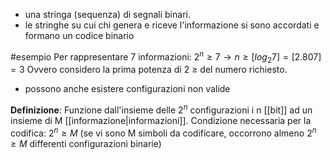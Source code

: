 - una stringa (sequenza) di segnali binari.
- le stringhe su cui chi genera e riceve l'informazione si sono accordati e formano un codice binario

#esempio 
Per rappresentare 7 informazioni:  $2^n \geq 7 \to n\geq [log_2{7}] = [2.807] = 3$
Ovvero considero la prima potenza di 2 $\geq$ del numero richiesto.

- possono anche esistere configurazioni non valide

**Definizione**: Funzione dall'insieme delle $2^n$ configurazioni i n [[bit]] ad un insieme di M [[informazione|informazioni]].
Condizione necessaria per la codifica: $2^n \geq M$ (se vi sono M simboli da codificare, occorrono almeno $2^n \geq M$ differenti configurazioni binarie) 